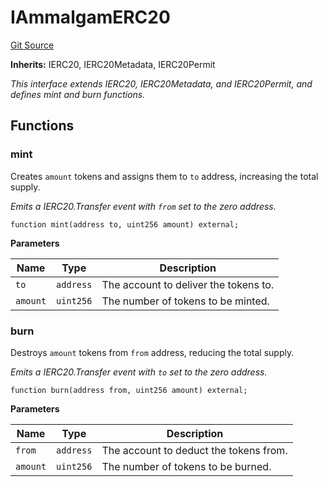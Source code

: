 # IAmmalgamERC20
[Git Source](https://github.com/Ammalgam-Protocol/core-v1/blob/6642ecf302d69320796403bcb5da0c96165f00bd/contracts/interfaces/tokens/IAmmalgamERC20.sol)

**Inherits:**
IERC20, IERC20Metadata, IERC20Permit

*This interface extends IERC20, IERC20Metadata, and IERC20Permit, and defines mint and burn functions.*


## Functions
### mint

Creates `amount` tokens and assigns them to `to` address, increasing the total supply.

*Emits a IERC20.Transfer event with `from` set to the zero address.*


```solidity
function mint(address to, uint256 amount) external;
```
**Parameters**

|Name|Type|Description|
|----|----|-----------|
|`to`|`address`|The account to deliver the tokens to.|
|`amount`|`uint256`|The number of tokens to be minted.|


### burn

Destroys `amount` tokens from `from` address, reducing the total supply.

*Emits a IERC20.Transfer event with `to` set to the zero address.*


```solidity
function burn(address from, uint256 amount) external;
```
**Parameters**

|Name|Type|Description|
|----|----|-----------|
|`from`|`address`|The account to deduct the tokens from.|
|`amount`|`uint256`|The number of tokens to be burned.|


